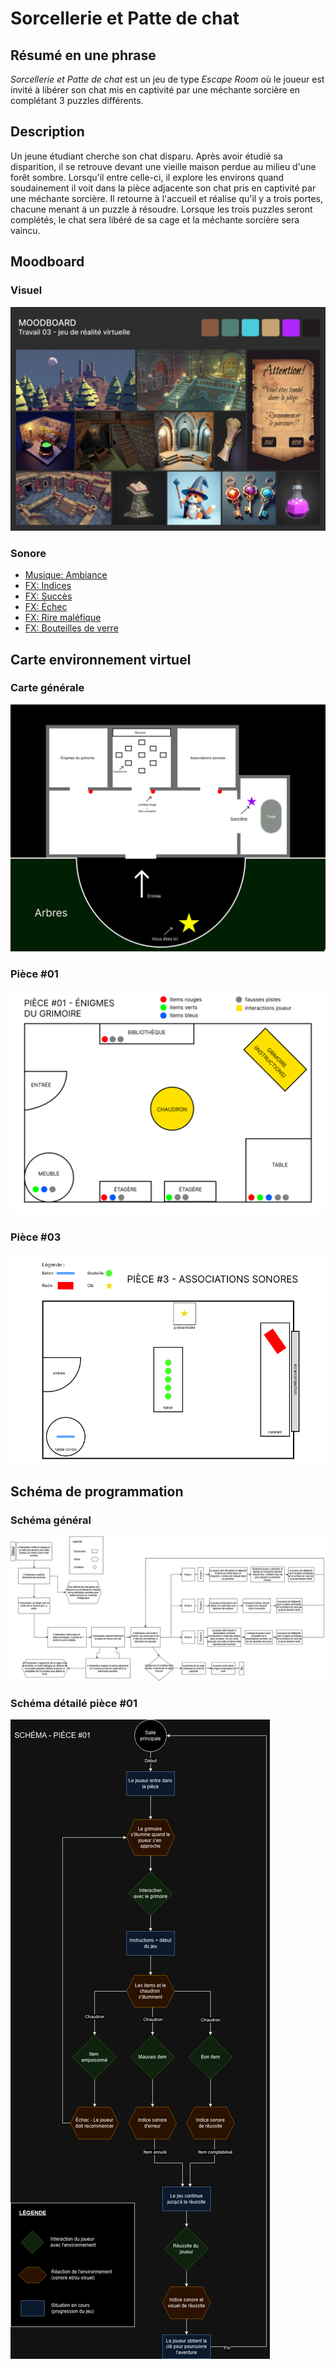 # Sorcellerie et Patte de chat
## Résumé en une phrase
*Sorcellerie et Patte de chat* est un jeu de type *Escape Room* où le joueur est invité à libérer son chat mis en captivité par une méchante sorcière en complétant 3 puzzles différents.

## Description
Un jeune étudiant cherche son chat disparu. Après avoir étudié sa disparition, il se retrouve devant une vieille maison perdue au milieu d'une forêt sombre. Lorsqu'il entre celle-ci, il explore les environs quand soudainement il voit dans la pièce adjacente son chat pris en captivité par une méchante sorcière. Il retourne à l'accueil et réalise qu'il y a trois portes, chacune menant à un puzzle à résoudre. Lorsque les trois puzzles seront complétés, le chat sera libéré de sa cage et la méchante sorcière sera vaincu.

## Moodboard

### Visuel
![Moodboard](medias/moodboard_vr_proj03.png)

### Sonore
- [Musique: Ambiance](https://michaelghelfi.bandcamp.com/track/rangers-cabin)
- [FX: Indices](https://pixabay.com/sound-effects/game-bonus-144751/)
- [FX: Succès](https://pixabay.com/sound-effects/level-up-4-243762/)
- [FX: Échec](https://pixabay.com/sound-effects/failure-drum-sound-effect-2-7184/)
- [FX: Rire maléfique](https://pixabay.com/sound-effects/witch-laughing-104760/)
- [FX: Bouteilles de verre](https://pixabay.com/sound-effects/glass-ding-33653/)

## Carte environnement virtuel
### Carte générale
![Carte environnement générale](medias/carte_environnement.png)

### Pièce #01
![Carte pièce #01](medias/plan_piece_01.png)

### Pièce #03
![Carte pièce #03](medias/plan_piece_03.png)

## Schéma de programmation
### Schéma général
![Schema général](medias/schema_prog.drawio.png)
### Schéma détailé pièce #01
![Schema pièce #01](medias/schema_piece_01.png)
